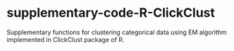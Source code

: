 # supplementary-code-R-ClickClust
Supplementary functions for clustering categorical data using EM algorithm implemented in ClickClust package of R. 
